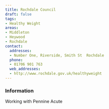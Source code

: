 ```yaml
---
title: Rochdale Council
draft: false
tags:
- Healthy Weight
areas:
- Middleton
- Heywood
- Rochdale
contact:
  addresses:
  - Number One, Riverside, Smith St  Rochdale
  phone:
  - 01706 901 763
  web_addresses:
  - http://www.rochdale.gov.uk/healthyweight
---
```


### Information
Working with Pennine Acute
